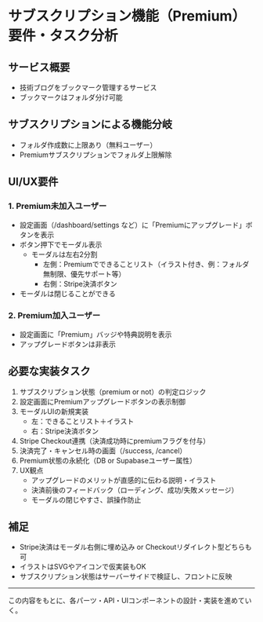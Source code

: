# サブスクリプション機能（Premium）要件・タスク分析

## サービス概要
- 技術ブログをブックマーク管理するサービス
- ブックマークはフォルダ分け可能

## サブスクリプションによる機能分岐
- フォルダ作成数に上限あり（無料ユーザー）
- Premiumサブスクリプションでフォルダ上限解除

## UI/UX要件
### 1. Premium未加入ユーザー
- 設定画面（/dashboard/settings など）に「Premiumにアップグレード」ボタンを表示
- ボタン押下でモーダル表示
  - モーダルは左右2分割
    - 左側：Premiumでできることリスト（イラスト付き、例：フォルダ無制限、優先サポート等）
    - 右側：Stripe決済ボタン
- モーダルは閉じることができる

### 2. Premium加入ユーザー
- 設定画面に「Premium」バッジや特典説明を表示
- アップグレードボタンは非表示

## 必要な実装タスク
1. サブスクリプション状態（premium or not）の判定ロジック
2. 設定画面にPremiumアップグレードボタンの表示制御
3. モーダルUIの新規実装
   - 左：できることリスト＋イラスト
   - 右：Stripe決済ボタン
4. Stripe Checkout連携（決済成功時にpremiumフラグを付与）
5. 決済完了・キャンセル時の画面（/success, /cancel）
6. Premium状態の永続化（DB or Supabaseユーザー属性）
7. UX観点
   - アップグレードのメリットが直感的に伝わる説明・イラスト
   - 決済前後のフィードバック（ローディング、成功/失敗メッセージ）
   - モーダルの閉じやすさ、誤操作防止

## 補足
- Stripe決済はモーダル右側に埋め込み or Checkoutリダイレクト型どちらも可
- イラストはSVGやアイコンで仮実装もOK
- サブスクリプション状態はサーバーサイドで検証し、フロントに反映

---

この内容をもとに、各パーツ・API・UIコンポーネントの設計・実装を進めていく。 